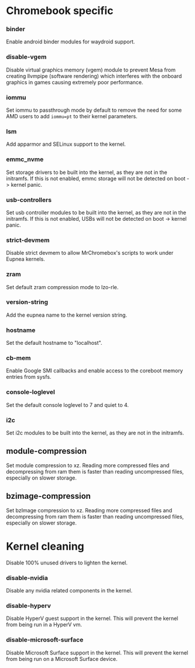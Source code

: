 # Chromebook specific

### binder

Enable android binder modules for waydroid support.

### disable-vgem

Disable virtual graphics memory (vgem) module to prevent Mesa from creating llvmpipe (software rendering) which
interferes with the onboard graphics in games causing extremely poor performance.

### iommu

Set iommu to passthrough mode by default to remove the need for some AMD users to add `iommu=pt` to their kernel
parameters.

### lsm

Add apparmor and SELinux support to the kernel.

### emmc_nvme

Set storage drivers to be built into the kernel, as they are not in the initramfs.
If this is not enabled, emmc storage will not be detected on boot -> kernel panic.

### usb-controllers

Set usb controller modules to be built into the kernel, as they are not in the initramfs.
If this is not enabled, USBs will not be detected on boot -> kernel panic.

### strict-devmem

Disable strict devmem to allow MrChromebox's scripts to work under Eupnea kernels.

### zram

Set default zram compression mode to lzo-rle.

### version-string

Add the eupnea name to the kernel version string.

### hostname

Set the default hostname to "localhost".

### cb-mem

Enable Google SMI callbacks and enable access to the coreboot memory entries from sysfs.

### console-loglevel

Set the default console loglevel to 7 and quiet to 4.

### i2c

Set i2c modules to be built into the kernel, as they are not in the initramfs.

## module-compression

Set module compression to xz. Reading more compressed files and decompressing from ram them is faster than reading
uncompressed files, especially on slower storage.

## bzimage-compression

Set bzImage compression to xz. Reading more compressed files and decompressing from ram them is faster than reading
uncompressed files, especially on slower storage.

# Kernel cleaning

Disable 100% unused drivers to lighten the kernel.

### disable-nvidia

Disable any nvidia related components in the kernel.

### disable-hyperv

Disable HyperV guest support in the kernel. This will prevent the kernel from being run in a HyperV vm.

### disable-microsoft-surface

Disable Microsoft Surface support in the kernel. This will prevent the kernel from being run on a Microsoft Surface
device.